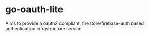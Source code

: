 # go-oauth-lite
Aims to provide a oauth2 compliant, firestore/firebase-auth based authentication infrastructure service
